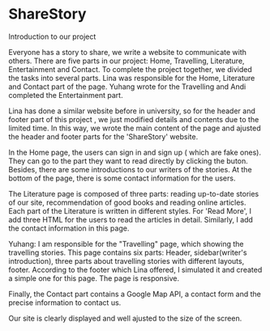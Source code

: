 # ShareStory

Introduction to our project

Everyone has a story to share, we write a website to communicate with others. There are five parts in our project: Home, Travelling, Literature, Entertainment and Contact. To complete the project together, we divided the tasks into several parts. Lina was responsible for the Home, Literature and Contact part of the page. Yuhang wrote for the Travelling and Andi completed the Entertainment part.

Lina has done a similar website before in university,  so for the header and footer part of this project , we just modified details and contents due to the limited time. In this way, we wrote the main content of the page and ajusted the header and footer parts for the 'ShareStory' website. 
 
In the Home page, the users can sign in and sign up ( which are  fake ones). They can go to the part they want to read directly by clicking the buton. Besides, there are some introductions to our writers of the stories. At the bottom of the page, there is some contact information for the users.

The Literature page is composed of three parts: reading up-to-date stories of our site, recommendation of good books and reading online articles. Each part of the Literature is written in different styles. For 'Read More', I add three HTML for the users to read the articles in detail. Similarly, I add the contact information in this page.

Yuhang: I am responsible for the "Travelling" page, which showing the travelling stories. This page contains six parts: Header, sidebar(writer's introduction), three parts about travelling stories with different layouts, footer. According to the footer which Lina offered, I simulated it and created a simple one for this page. The page is responsive.

Finally, the Contact part contains a Google Map API, a contact form and the precise information to contact us. 

Our site is clearly displayed and well ajusted to the size of the screen.
